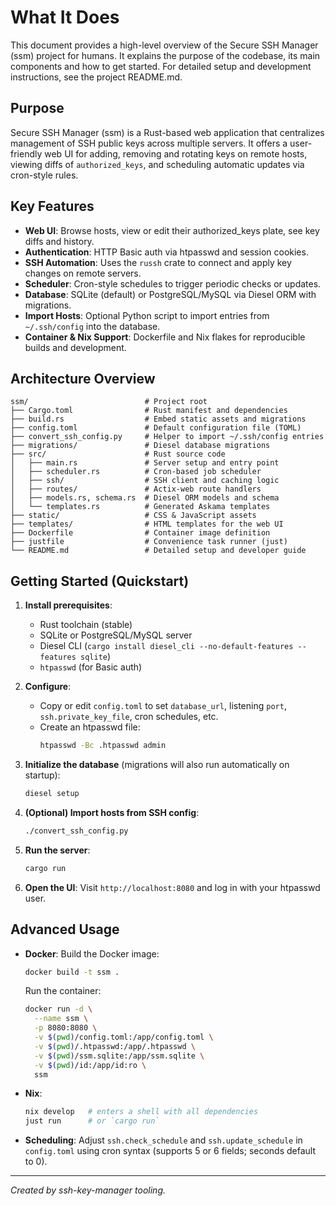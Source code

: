 # What It Does

This document provides a high-level overview of the Secure SSH Manager (ssm)
project for humans. It explains the purpose of the codebase, its main
components and how to get started. For detailed setup and development
instructions, see the project README.md.

## Purpose

Secure SSH Manager (ssm) is a Rust-based web application that centralizes
management of SSH public keys across multiple servers. It offers a user-
friendly web UI for adding, removing and rotating keys on remote hosts,
viewing diffs of `authorized_keys`, and scheduling automatic updates via
cron-style rules.

## Key Features

- **Web UI**: Browse hosts, view or edit their authorized_keys plate,
  see key diffs and history.
- **Authentication**: HTTP Basic auth via htpasswd and session cookies.
- **SSH Automation**: Uses the `russh` crate to connect and apply key changes
  on remote servers.
- **Scheduler**: Cron-style schedules to trigger periodic checks or updates.
- **Database**: SQLite (default) or PostgreSQL/MySQL via Diesel ORM with
  migrations.
- **Import Hosts**: Optional Python script to import entries from
  `~/.ssh/config` into the database.
- **Container & Nix Support**: Dockerfile and Nix flakes for reproducible
  builds and development.

## Architecture Overview

```text
ssm/                          # Project root
├── Cargo.toml                # Rust manifest and dependencies
├── build.rs                  # Embed static assets and migrations
├── config.toml               # Default configuration file (TOML)
├── convert_ssh_config.py     # Helper to import ~/.ssh/config entries
├── migrations/               # Diesel database migrations
├── src/                      # Rust source code
│   ├── main.rs               # Server setup and entry point
│   ├── scheduler.rs          # Cron-based job scheduler
│   ├── ssh/                  # SSH client and caching logic
│   ├── routes/               # Actix-web route handlers
│   ├── models.rs, schema.rs  # Diesel ORM models and schema
│   └── templates.rs          # Generated Askama templates
├── static/                   # CSS & JavaScript assets
├── templates/                # HTML templates for the web UI
├── Dockerfile                # Container image definition
├── justfile                  # Convenience task runner (just)
└── README.md                 # Detailed setup and developer guide
```

## Getting Started (Quickstart)

1. **Install prerequisites**:
   - Rust toolchain (stable)
   - SQLite or PostgreSQL/MySQL server
   - Diesel CLI (`cargo install diesel_cli --no-default-features --features sqlite`)
   - `htpasswd` (for Basic auth)

2. **Configure**:
   - Copy or edit `config.toml` to set `database_url`, listening `port`,
     `ssh.private_key_file`, cron schedules, etc.
   - Create an htpasswd file:
     ```sh
     htpasswd -Bc .htpasswd admin
     ```

3. **Initialize the database** (migrations will also run automatically on startup):
   ```sh
   diesel setup
   ```

4. **(Optional) Import hosts from SSH config**:
   ```sh
   ./convert_ssh_config.py
   ```

5. **Run the server**:
   ```sh
   cargo run
   ```

6. **Open the UI**:
   Visit `http://localhost:8080` and log in with your htpasswd user.

## Advanced Usage

- **Docker**:
  Build the Docker image:
  ```sh
  docker build -t ssm .
  ```

  Run the container:
  ```sh
  docker run -d \
    --name ssm \
    -p 8080:8080 \
    -v $(pwd)/config.toml:/app/config.toml \
    -v $(pwd)/.htpasswd:/app/.htpasswd \
    -v $(pwd)/ssm.sqlite:/app/ssm.sqlite \
    -v $(pwd)/id:/app/id:ro \
    ssm
  ```

- **Nix**:
  ```sh
  nix develop   # enters a shell with all dependencies
  just run      # or `cargo run`
  ```

- **Scheduling**:
  Adjust `ssh.check_schedule` and `ssh.update_schedule` in `config.toml`
  using cron syntax (supports 5 or 6 fields; seconds default to 0).

---

*Created by ssh-key-manager tooling.*